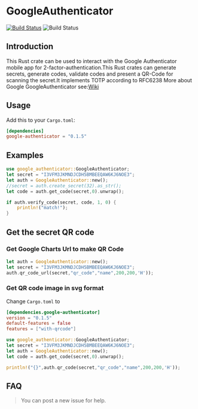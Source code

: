 # GoogleAuthenticator
[![Build Status](https://travis-ci.org/hanskorg/google-authenticator-rust.svg?branch=master)](https://travis-ci.org/hanskorg/google-authenticator-rust)
![Build Status](https://img.shields.io/crates/v/google-authenticator.svg)

## Introduction
This Rust crate can be used to interact with the Google Authenticator mobile app for 2-factor-authentication.This Rust crates can generate secrets, generate codes, validate codes and present a QR-Code for scanning the secret.It implements TOTP according to RFC6238
More about Google GoogleAuthenticator see:[Wiki](https://en.wikipedia.org/wiki/Google_Authenticator)


## Usage
Add this to your `Cargo.toml`:

```toml
[dependencies]
google-authenticator = "0.1.5"
```
## Examples
```rust
use google_authenticator::GoogleAuthenticator;
let secret = "I3VFM3JKMNDJCDH5BMBEEQAW6KJ6NOE3";
let auth = GoogleAuthenticator::new();
//secret = auth.create_secret(32).as_str();
let code = auth.get_code(secret,0).unwrap();

if auth.verify_code(secret, code, 1, 0) {
    println!("match!");
}
```
## Get the secret QR code
### Get Google Charts Url to make QR Code

```rust
let auth = GoogleAuthenticator::new();
let secret = "I3VFM3JKMNDJCDH5BMBEEQAW6KJ6NOE3";
auth.qr_code_url(secret,"qr_code","name",200,200,'H'));

```
### Get QR code image in svg format

Change `Cargo.toml` to
```toml
[dependencies.google-authenticator]
version = "0.1.5"
default-features = false
features = ["with-qrcode"]
```
```rust
use google_authenticator::GoogleAuthenticator;
let secret = "I3VFM3JKMNDJCDH5BMBEEQAW6KJ6NOE3";
let auth = GoogleAuthenticator::new();
let code = auth.get_code(secret,0).unwrap();

println!("{}",auth.qr_code(secret,"qr_code","name",200,200,'H'));
```


## FAQ
> You can post a new issue for help.
